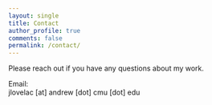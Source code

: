 ```yaml
---
layout: single
title: Contact
author_profile: true
comments: false
permalink: /contact/
---
```

Please reach out if you have any questions about my work.

Email:  
jlovelac [at] andrew [dot] cmu [dot] edu  

